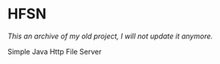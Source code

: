 # HFSN

*This an archive of my old project, I will not update it anymore.*

Simple Java Http File Server
